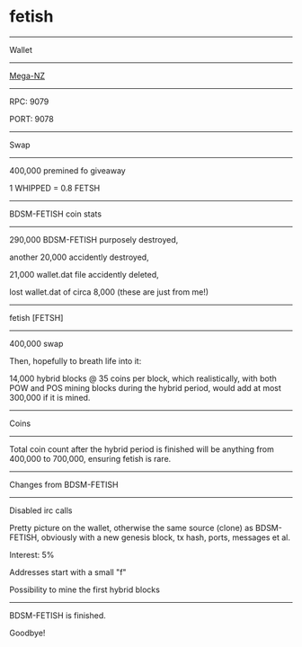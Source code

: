 # fetish 

-----

Wallet

-----

[Mega-NZ](https://mega.nz/#!B55ymRiS!UzekpQNa4pLBU6Q1m0_bDiCA258sfvtA8lVQolHjf_E)

-----

RPC: 9079

PORT: 9078

-----

Swap

-----

400,000 premined fo giveaway


1 WHIPPED = 0.8 FETSH

-----

BDSM-FETISH coin stats

-----

290,000 BDSM-FETISH purposely destroyed, 

another 20,000 accidently destroyed, 

21,000 wallet.dat file accidently deleted, 


lost wallet.dat of circa 8,000 (these are just from me!)

-----

fetish [FETSH]

-----

400,000 swap

Then, hopefully to breath life into it:

14,000 hybrid blocks @ 35 coins per block, which realistically, with both POW and POS mining blocks during the hybrid period, would add at most 300,000 if it is mined.

-----

Coins

-----

Total coin count after the hybrid period is finished will be anything from 400,000 to 700,000, ensuring fetish is rare.

-----

Changes from BDSM-FETISH

-----

Disabled irc calls

Pretty picture on the wallet, otherwise the same source (clone) as BDSM-FETISH, obviously with a new genesis block, tx hash, ports, messages et al.

Interest: 5%

Addresses start with a small "f"

Possibility to mine the first hybrid blocks

-----

BDSM-FETISH is finished. 

Goodbye!